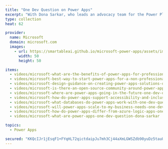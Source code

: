 ```yaml
---
title: "One Dev Question on Power Apps"
excerpt: "With Dona Sarkar, who leads an advocacy team for the Power Platform."
type: collection
heat: 62

provider:
  name: Microsoft
  domain: microsoft.com
  images:
    - url: https://smartableai.github.io/microsoft-power-apps/assets/images/organizations/microsoft.com-50x50.jpg
      width: 50
      height: 50

items:
  - videos/microsoft-what-are-the-benefits-of-power-apps-for-professional-developers-one-dev-question-dona-sarkar
  - videos/microsoft-best-way-to-start-power-apps-for-a-non-professional-developer-one-dev-question-dona-sarkar
  - videos/microsoft-design-guidance-on-creating-power-apps-solutions-one-dev-question-dona-sarkar
  - videos/microsoft-is-there-an-open-source-community-around-power-apps-one-dev-question-dona-sarkar
  - videos/microsoft-where-are-power-apps-going-in-the-future-one-dev-question-dona-sarkar
  - videos/microsoft-how-do-power-apps-support-accessibility-and-inclusiveness-one-dev-question-dona-sarkar
  - videos/microsoft-what-databases-do-power-apps-work-with-one-dev-question-dona-sarkar
  - videos/microsoft-will-power-apps-scale-to-my-business-needs-one-dev-question-dona-sarkar
  - videos/microsoft-how-do-power-apps-differ-from-azure-logic-apps-one-dev-question-dona-sarkar
  - videos/microsoft-what-are-power-apps-one-dev-question-dona-sarkar

topics:
  - Power Apps

secured: "KKQcIJr1jEsqF1+FYqHL72qictdaipJu7mh3Cj44aXmLGWSZdb90yuDz5tauUrody1DObAO0rsQqt26ZPvcrskxN2sydm/OV1DkKSbsnPtn0oakngXBtsCklmoqYWSfIE/2FyYIe/FncKQOnh5foQVUc56rS0iJJsmCuR+R7Yz24NY2FxmCykxw3FPOIGHgoGLcbItO5f+BAluBUDK3K1k/k0xdQ5pkaWUX86huobOCs41nDRX5XImiyzz6FXzkT1kmjzr3wShe3vC82ykg6tsarDrF0shr779MwTUfGm2mo7lj4/qPvEMmTiCF+GBE/TBsuom6Vwr+sK/ddm8BjuI3brUc1Q7t0llBv6QPcpkg=;7WohlAm9NP40ASJT/4SQLQ=="
---
```


